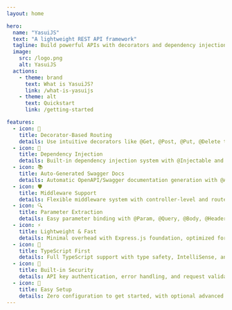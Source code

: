 ```yaml
---
layout: home

hero:
  name: "YasuiJS"
  text: "A lightweight REST API framework"
  tagline: Build powerful APIs with decorators and dependency injection
  image:
    src: /logo.png
    alt: YasuiJS
  actions:
    - theme: brand
      text: What is YasuiJS?
      link: /what-is-yasuijs
    - theme: alt
      text: Quickstart
      link: /getting-started

features:
  - icon: 🎯
    title: Decorator-Based Routing
    details: Use intuitive decorators like @Get, @Post, @Put, @Delete to define your API endpoints with automatic route registration
  - icon: 🔧
    title: Dependency Injection
    details: Built-in dependency injection system with @Injectable and @Inject decorators for clean, testable code architecture
  - icon: 📚
    title: Auto-Generated Swagger Docs
    details: Automatic OpenAPI/Swagger documentation generation with @ApiOperation, @ApiResponse, and @ApiBody decorators
  - icon: 🛡️
    title: Middleware Support
    details: Flexible middleware system with controller-level and route-level middleware support using @Middleware decorator
  - icon: 🔍
    title: Parameter Extraction
    details: Easy parameter binding with @Param, @Query, @Body, @Header decorators for clean request handling
  - icon: ⚡
    title: Lightweight & Fast
    details: Minimal overhead with Express.js foundation, optimized for performance and developer experience
  - icon: 🎨
    title: TypeScript First
    details: Full TypeScript support with type safety, IntelliSense, and modern ES6+ features
  - icon: 🔐
    title: Built-in Security
    details: API key authentication, error handling, and request validation out of the box
  - icon: 🚀
    title: Easy Setup
    details: Zero configuration to get started, with optional advanced features like debug mode and custom injections
---
```

